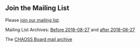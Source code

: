 
## Join the Mailing List

Please [join our mailing list](https://lists.linuxfoundation.org/mailman/listinfo/chaoss).

Mailing List Archives: [Before 2018-08-27](https://lists.linuxfoundation.org/pipermail/oss-health-metrics/) and [after 2018-08-27](https://lists.linuxfoundation.org/pipermail/chaoss)

The [CHAOSS Board mail archive](https://lists.linuxfoundation.org/pipermail/chaoss-members/)
